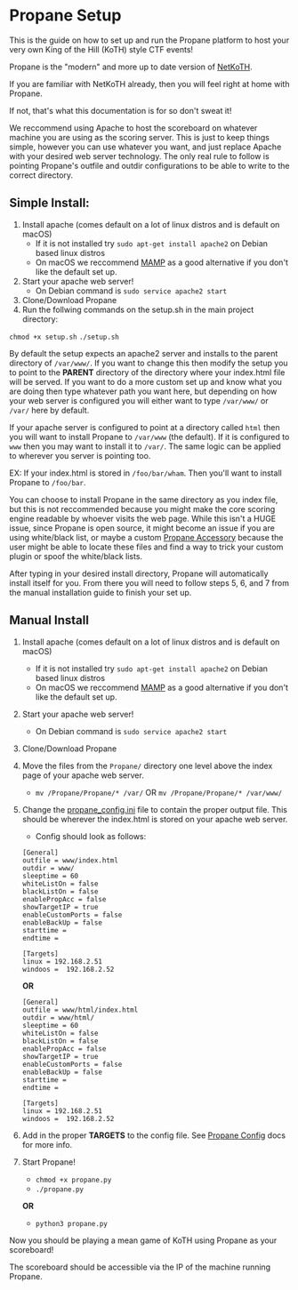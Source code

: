 # Propane Setup

This is the guide on how to set up and run the Propane platform to host your very own King of the Hill (KoTH) style CTF events!

Propane is the "modern" and more up to date version of [NetKoTH](https://github.com/NetKotH/netkoth-python).

If you are familiar with NetKoTH already, then you will feel right at home with Propane.

If not, that's what this documentation is for so don't sweat it!

We reccommend using Apache to host the scoreboard on whatever machine you are using as the scoring server. This is just to keep things simple, however you can use whatever you want, and just replace Apache with your desired web server technology. The only real rule to follow is pointing Propane's outfile and outdir configurations to be able to write to the correct directory.


## Simple Install:

1. Install apache (comes default on a lot of linux distros and is default on macOS)
    - If it is not installed try `sudo apt-get install apache2` on Debian based linux distros
    - On macOS we reccommend [MAMP](https://www.mamp.info/en/) as a good alternative if you don't like the default set up.
2. Start your apache web server!
    - On Debian command is `sudo service apache2 start`
3. Clone/Download Propane
4. Run the follwing commands on the setup.sh in the main project directory:

`chmod +x setup.sh`
`./setup.sh`

By default the setup expects an apache2 server and installs to the parent directory of `/var/www/`. If you want to change this then modify the setup you to point to the **PARENT** directory of the directory where your index.html file will be served. If you want to do a more custom set up and know what you are doing then type whatever path you want here, but depending on how your web server is configured you will either want to type `/var/www/` or `/var/` here by default.

If your apache server is configured to point at a directory called `html` then you will want to install Propane to `/var/www` (the default). If it is configured to `www` then you may want to install it to `/var/`. The same logic can be applied to wherever you server is pointing too.

EX: If your index.html is stored in `/foo/bar/wham`. Then you'll want to install Propane to `/foo/bar`.

You can choose to install Propane in the same directory as you index file, but this is not reccommended because you might make the core scoring engine readable by whoever visits the web page. While this isn't a HUGE issue, since Propane is open source, it might become an issue if you are using white/black list, or maybe a custom [Propane Accessory](https://github.com/InjectionSoftwareDevelopment/Propane/blob/master/doc/markdown/propane_accessories.md) because the user might be able to locate these files and find a way to trick your custom plugin or spoof the white/black lists.

After typing in your desired install directory, Propane will automatically install itself for you. From there you will need to follow steps 5, 6, and 7 from the manual installation guide to finish your set up.


## Manual Install

1. Install apache (comes default on a lot of linux distros and is default on macOS)
    - If it is not installed try `sudo apt-get install apache2` on Debian based linux distros
    - On macOS we reccommend [MAMP](https://www.mamp.info/en/) as a good alternative if you don't like the default set up.
2. Start your apache web server!
    - On Debian command is `sudo service apache2 start`
3. Clone/Download Propane
4. Move the files from the `Propane/` directory one level above the index page of your apache web server.
    -  `mv /Propane/Propane/* /var/` OR `mv /Propane/Propane/* /var/www/`
5. Change the [propane_config.ini](https://github.com/InjectionSoftwareDevelopment/Propane/blob/master/doc/markdown/propane_config.md) file to contain the proper output file. This should be wherever the index.html is stored on your apache web server.
    - Config should look as follows:

    ```
    [General]
    outfile = www/index.html
    outdir = www/
    sleeptime = 60
    whiteListOn = false
    blackListOn = false
    enablePropAcc = false
    showTargetIP = true
    enableCustomPorts = false
    enableBackUp = false
    starttime = 
    endtime =

    [Targets]
    linux = 192.168.2.51
    windoos =  192.168.2.52

    ```

    **OR**


    ```
    [General]
    outfile = www/html/index.html
    outdir = www/html/
    sleeptime = 60
    whiteListOn = false
    blackListOn = false
    enablePropAcc = false
    showTargetIP = true
    enableCustomPorts = false
    enableBackUp = false
    starttime = 
    endtime =

    [Targets]
    linux = 192.168.2.51
    windoos =  192.168.2.52
    ```
6. Add in the proper **TARGETS** to the config file. See [Propane Config](https://github.com/InjectionSoftwareDevelopment/Propane/blob/master/doc/markdown/propane_config.md) docs for more info.
7. Start Propane!
    - `chmod +x propane.py`
    - `./propane.py`

    **OR**

    - `python3 propane.py`

Now you should be playing a mean game of KoTH using Propane as your scoreboard!

The scoreboard should be accessible via the IP of the machine running Propane.
